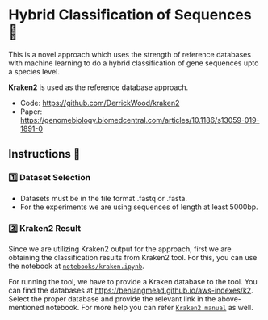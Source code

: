 # Hybrid Classification of Sequences 🧬

This is a novel approach which uses the strength of reference databases with machine learning to do a hybrid classification of gene sequences upto a species level.

**Kraken2** is used as the reference database approach.
* Code: https://github.com/DerrickWood/kraken2
* Paper: https://genomebiology.biomedcentral.com/articles/10.1186/s13059-019-1891-0



## Instructions 📝

### 1️⃣ Dataset Selection
* Datasets must be in the file format .fastq or .fasta.
* For the experiments we are using sequences of length at least 5000bp.

### 2️⃣ Kraken2 Result
Since we are utilizing Kraken2 output for the approach, first we are obtaining the classification results from Kraken2 tool. For this, you can use the notebook at [`notebooks/kraken.ipynb`](https://github.com/Pahan99/hybrid-classification/blob/main/notebooks/kraken.ipynb).

For running the tool, we have to provide a Kraken database to the tool. You can find the databases at https://benlangmead.github.io/aws-indexes/k2. Select the proper database and provide the relevant link in the above-mentioned notebook. For more help you can refer [`Kraken2 manual`](https://github.com/DerrickWood/kraken2/blob/master/docs/MANUAL.markdown) as well.




